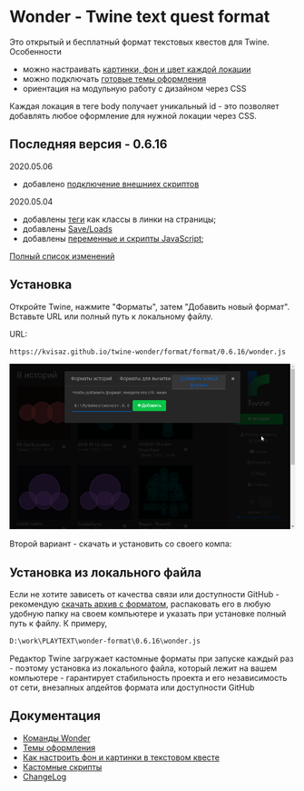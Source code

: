 # Wonder - Twine text quest format

Это открытый и бесплатный формат текстовых квестов для Twine. Особенности
- можно настраивать [картинки, фон и цвет каждой локации](docs/DESIGN.md)
- можно подключать [готовые темы оформления](format/templates/README.md) 
- ориентация на модульную работу с дизайном через CSS

Каждая локация в теге body получает уникальный id - это позволяет добавлять любое оформление для нужной локации через CSS.

## Последняя версия - 0.6.16
2020.05.06
- добавлено [подключение внешниех скриптов](docs/ScriptsExternal.md)


2020.05.04
- добавлены [теги](docs/Tags.md) как классы в линки на страницы;
- добавлены [Save/Loads](docs/SaveLoad.md)
- добавлены [переменные и скрипты JavaScript](docs/Scripts.md);

[Полный список изменений](docs/CHANGELOG.md)



## Установка 

Откройте Twine, нажмите "Форматы", затем "Добавить новый формат". Вставьте URL или полный путь к локальному файлу.

URL:
```html
https://kvisaz.github.io/twine-wonder/format/format/0.6.16/wonder.js
```

![Вставьте полный путь к файлу](docs/img/2020-02-07_184349.png)

Второй вариант - скачать и установить со своего компа:

## Установка из локального файла
Если не хотите зависеть от качества связи или доступности GitHub - рекомендую [скачать архив с форматом](format/format/0.6.16.zip), распаковать его в любую удобную папку на своем компьютере и указать при установке полный путь к файлу. К примеру, 
```html
D:\work\PLAYTEXT\wonder-format\0.6.16\wonder.js
```

Редактор Twine загружает кастомные форматы при запуске каждый раз - поэтому установка из локального файла, который лежит на вашем компьютере - гарантирует  стабильность проекта и его независимость от сети, внезапных апдейтов формата или доступности GitHub

## Документация
- [Команды Wonder](docs/WonderCommands.md)
- [Темы оформления](format/templates/README.md)
- [Как настроить фон и картинки в текстовом квесте](docs/DESIGN.md)
- [Кастомные скрипты](docs/Scripts.md)
- [ChangeLog](docs/CHANGELOG.md)
